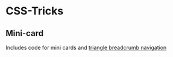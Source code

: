 # CSS-Tricks
## Mini-card
Includes code for mini cards and [triangle breadcrumb navigation](https://css-tricks.com/triangle-breadcrumbs/)